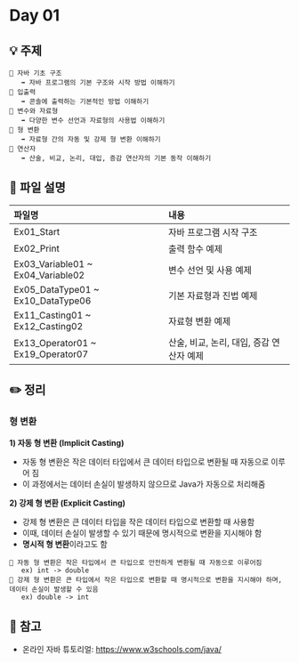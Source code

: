 # Day 01

## 💡 주제
```
📌 자바 기초 구조
   ➡️ 자바 프로그램의 기본 구조와 시작 방법 이해하기
📌 입출력
   ➡️ 콘솔에 출력하는 기본적인 방법 이해하기
📌 변수와 자료형
   ➡️ 다양한 변수 선언과 자료형의 사용법 이해하기
📌 형 변환
   ➡️ 자료형 간의 자동 및 강제 형 변환 이해하기
📌 연산자
   ➡️ 산술, 비교, 논리, 대입, 증감 연산자의 기본 동작 이해하기
```

## 📄 파일 설명
| 파일명 | 내용 |
|:--   |:--      |
| Ex01_Start | 자바 프로그램 시작 구조 |
| Ex02_Print | 출력 함수 예제 |
| Ex03_Variable01 ~ Ex04_Variable02 | 변수 선언 및 사용 예제 |
| Ex05_DataType01 ~ Ex10_DataType06 | 기본 자료형과 진법 예제 |
| Ex11_Casting01 ~ Ex12_Casting02 | 자료형 변환 예제 |
| Ex13_Operator01 ~ Ex19_Operator07 | 산술, 비교, 논리, 대입, 증감 연산자 예제 |

## ✏️ 정리

### 형 변환
**1) 자동 형 변환 (Implicit Casting)**
- 자동 형 변환은 작은 데이터 타입에서 큰 데이터 타입으로 변환될 때 자동으로 이루어 짐<br>
- 이 과정에서는 데이터 손실이 발생하지 않으므로 Java가 자동으로 처리해줌

**2) 강제 형 변환 (Explicit Casting)**
- 강제 형 변환은 큰 데이터 타입을 작은 데이터 타입으로 변환할 때 사용함<br>
- 이때, 데이터 손실이 발생할 수 있기 때문에 명시적으로 변환을 지시해야 함<br>
- **명시적 형 변환**이라고도 함

```
📌 자동 형 변환은 작은 타입에서 큰 타입으로 안전하게 변환될 때 자동으로 이루어짐
   ex) int -> double
📌 강제 형 변환은 큰 타입에서 작은 타입으로 변환할 때 명시적으로 변환을 지시해야 하며, 데이터 손실이 발생할 수 있음
   ex) double -> int
```

## 📑 참고
- 온라인 자바 튜토리얼: https://www.w3schools.com/java/
